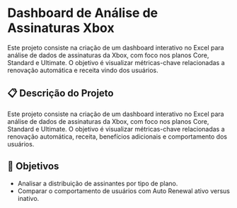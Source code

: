 # Dashboard de Análise de Assinaturas Xbox

Este projeto consiste na criação de um dashboard interativo no Excel para análise de dados de assinaturas da Xbox, com foco nos planos Core, Standard e Ultimate. O objetivo é visualizar métricas-chave relacionadas a renovação automática e receita vindo dos usuários.

## 📋 Descrição do Projeto
Este projeto consiste na criação de um dashboard interativo no Excel para análise de dados de assinaturas da Xbox, com foco nos planos Core, Standard e Ultimate. O objetivo é visualizar métricas-chave relacionadas a renovação automática, receita, benefícios adicionais e comportamento dos usuários.

## 🎯 Objetivos
- Analisar a distribuição de assinantes por tipo de plano.
- Comparar o comportamento de usuários com Auto Renewal ativo versus inativo.

